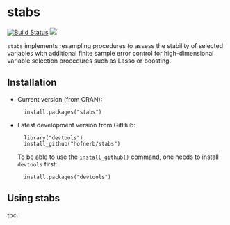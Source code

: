 stabs
=====

[![Build Status](https://travis-ci.org/hofnerb/stabs.svg)](https://travis-ci.org/hofnerb/stabs) [![](http://cranlogs.r-pkg.org/badges/stabs)](http://cran.rstudio.com/web/packages/stabs/index.html)

`stabs` implements resampling procedures to assess the stability of selected
variables with additional finite sample error control for high-dimensional
variable selection procedures such as Lasso or boosting.

## Installation

- Current version (from CRAN): 

        install.packages("stabs")

- Latest development version from GitHub:

        library("devtools")
        install_github("hofnerb/stabs")

  To be able to use the `install_github()` command, one needs to install `devtools` first:
  
        install.packages("devtools")

## Using stabs

tbc.
